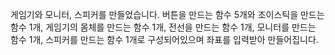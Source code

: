 게임기와 모니터, 스피커를 만들었습니다.
버튼을 만드는 함수 5개와 조이스틱을 만드는 함수 1개, 게임기의 몸체를 만드는 함수 1개, 전선을 만드는 함수 1개, 모니터를 만드는 함수 1개, 스피커를 만드는 함수 1개로 구성되어있으며 좌표를 입력받아 만들어집니다.
